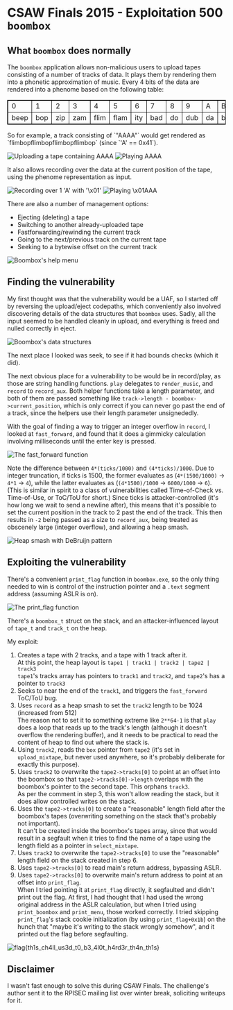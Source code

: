 # CSAW Finals 2015 - Exploitation 500 `boombox`

## What `boombox` does normally
The `boombox` application allows non-malicious users to upload tapes consisting of a number of tracks of data.
It plays them by rendering them into a phonetic approximation of music.
Every 4 bits of the data are rendered into a phenome based on the following table:
<style type="text/css"> table, td { border: 1pt solid black } </style>
<table>
<tr>
<td>0</td>
<td>1</td>
<td>2</td>
<td>3</td>
<td>4</td>
<td>5</td>
<td>6</td>
<td>7</td>
<td>8</td>
<td>9</td>
<td>A</td>
<td>B</td>
<td>C</td>
<td>D</td>
<td>E</td>
<td>F</td>
</tr>
<tr>
<td>beep</td>
<td>bop</td>
<td>zip</td>
<td>zam</td>
<td>flim</td>
<td>flam</td>
<td>ity</td>
<td>bad</td>
<td>do</td>
<td>dub</td>
<td>da</td>
<td>bez</td>
<td>um</td>
<td>yo</td>
<td>wop</td>
<td>bap</td>
</tr>
</table>
So for example, a track consisting of `"AAAA"` would get rendered as `flimbopflimbopflimbopflimbop` (since `'A' == 0x41`).

![](screenshots/screenshot_upload_AAAA.png "Uploading a tape containing AAAA")
![](screenshots/screenshot_play_AAAA.png "Playing AAAA")

It also allows recording over the data at the current position of the tape, using the phenome representation as input.

![](screenshots/screenshot_record_beepbop.png "Recording over 1 'A' with '\x01'")
![](screenshots/screenshot_play_beepbop.png "Playing \x01AAA")

There are also a number of management options:

* Ejecting (deleting) a tape
* Switching to another already-uploaded tape
* Fastforwarding/rewinding the current track
* Going to the next/previous track on the current tape
* Seeking to a bytewise offset on the current track

![](screenshots/screenshot_help.png "Boombox's help menu")

## Finding the vulnerability
My first thought was that the vulnerability would be a UAF, so I started off by reversing the upload/eject codepaths, which conveniently also involved discovering details of the data structures that `boombox` uses.
Sadly, all the input seemed to be handled cleanly in upload, and everything is freed and nulled correctly in eject.

![](screenshots/screenshot_datastructures_code.png "Boombox's data structures")

The next place I looked was seek, to see if it had bounds checks (which it did).

The next obvious place for a vulnerability to be would be in record/play, as those are string handling functions.
`play` delegates to `render_music`, and `record` to `record_aux`.
Both helper functions take a length parameter, and both of them are passed something like `track->length - boombox->current_position`, which is only correct if you can never go past the end of a track, since the helpers use their length parameter unsignededly.

With the goal of finding a way to trigger an integer overflow in `record`, I looked at `fast_forward`, and found that it does a gimmicky calculation involving milliseconds until the enter key is pressed.

![](screenshots/screenshot_fastforward_code.png "The fast_forward function")

Note the difference between `4*(ticks/1000)` and `(4*ticks)/1000`.
Due to integer truncation, if ticks is 1500, the former evaluates as (`4*(1500/1000)` -> `4*1` -> `4`), while the latter evaluates as (`(4*1500)/1000` -> `6000/1000` -> `6`).
(This is similar in spirit to a class of vulnerabilities called Time-of-Check vs. Time-of-Use, or ToC/ToU for short.)
Since ticks is attacker-controlled (it's how long we wait to send a newline after), this means that it's possible to set the current position in the track to 2 past the end of the track.
This then results in `-2` being passed as a size to `record_aux`, being treated as obscenely large (integer overflow), and allowing a heap smash.

![](screenshots/screenshot_debruijn.png "Heap smash with DeBruijn pattern")

## Exploiting the vulnerability
There's a convenient `print_flag` function in `boombox.exe`, so the only thing needed to win is control of the instruction pointer and a `.text` segment address (assuming ASLR is on).

![](screenshots/screenshot_printflag_r2.png "The print_flag function")

There's a `boombox_t` struct on the stack, and an attacker-influenced layout of `tape_t` and `track_t` on the heap.

My exploit:

1. Creates a tape with 2 tracks, and a tape with 1 track after it.\
At this point, the heap layout is `tape1 | track1 | track2 | tape2 | track3`\
`tape1`'s tracks array has pointers to `track1` and `track2`, and `tape2`'s has a pointer to `track3`
2. Seeks to near the end of the `track1`, and triggers the `fast_forward` ToC/ToU bug.
3. Uses `record` as a heap smash to set the `track2` length to be 1024 (increased from 512)\
The reason not to set it to something extreme like `2**64-1` is that `play` does a loop that reads up to the track's length (although it doesn't overflow the rendering buffer), and it needs to be practical to read the content of heap to find out where the stack is.
4. Using `track2`, reads the `box` pointer from `tape2` (it's set in `upload_mixtape`, but never used anywhere, so it's probably deliberate for exactly this purpose).
5. Uses `track2` to overwrite the `tape2->tracks[0]` to point at an offset into the boombox so that `tape2->tracks[0]->length` overlaps with the boombox's pointer to the second tape.
This orphans `track3`.\
As per the comment in step 3, this won't allow reading the stack, but it does allow controlled writes on the stack.
6. Uses the `tape2->tracks[0]` to create a "reasonable" length field after the boombox's tapes (overwriting something on the stack that's probably not important).\
It can't be created inside the boombox's tapes array, since that would result in a segfault when it tries to find the name of a tape using the length field as a pointer in `select_mixtape`.
7. Uses `track2` to overwrite the `tape2->tracks[0]` to use the "reasonable" length field on the stack created in step 6.
8. Uses `tape2->tracks[0]` to read main's return address, bypassing ASLR.
9. Uses `tape2->tracks[0]` to overwrite main's return address to point at an offset into `print_flag`.\
When I tried pointing it at `print_flag` directly, it segfaulted and didn't print out the flag.
At first, I had thought that I had used the wrong original address in the ASLR calculation, but when I tried using `print_boombox` and `print_menu`, those worked correctly. I tried skipping `print_flag`'s stack cookie initialization (by using `print_flag+0x1b`) on the hunch that "maybe it's writing to the stack wrongly somehow", and it printed out the flag before segfaulting.

![](screenshots/screenshot_boombox_flag.png "flag{th1s_ch4ll_us3d_t0_b3_4l0t_h4rd3r_th4n_th1s}")

## Disclaimer
I wasn't fast enough to solve this during CSAW Finals.
The challenge's author sent it to the RPISEC mailing list over winter break, soliciting writeups for it.
